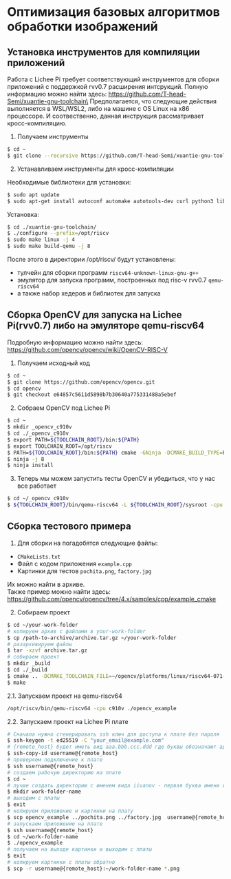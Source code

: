 # Оптимизация базовых алгоритмов обработки изображений
## Установка инструментов для компиляции приложений
Работа с Lichee Pi требует соответствующий инструментов для сборки приложений с поддержкой rvv0.7 расширения интсрукций. Полную информацию можно найти здесь: https://github.com/T-head-Semi/xuantie-gnu-toolchain\
Предполагается, что следующие действия выполняется в WSL/WSL2, либо на машине с OS Linux на x86 процессоре. И соотвественно, данная инструкция рассматривает кросс-компиляцию.

1. Получаем инструменты
```sh
$ cd ~
$ git clone --recursive https://github.com/T-head-Semi/xuantie-gnu-toolchain
```
2. Устанавливаем инструменты для кросс-компиляции

Необходимые библиотеки для установки:
```sh
$ sudo apt update
$ sudo apt-get install autoconf automake autotools-dev curl python3 libmpc-dev libmpfr-dev libgmp-dev gawk build-essential bison flex texinfo gperf libtool patchutils bc zlib1g-dev libexpat-dev libglib2.0-dev ninja-build pkg-config
```
Установка:
```sh
$ cd ./xuantie-gnu-toolchain/
$ ./configure --prefix=/opt/riscv
$ sudo make linux -j 4
$ sudo make build-qemu -j 8
```

После этого в директории /opt/riscv/ будут установлены:
* тулчейн для сборки программ `riscv64-unknown-linux-gnu-g++`
* эмулятор для запуска программ, построенных под risc-v rvv0.7 `qemu-riscv64`
* а также набор хедеров и библиотек для запуска

## Сборка OpenCV для запуска на Lichee Pi(rvv0.7) либо на эмуляторе qemu-riscv64

Подробную информацию можно найти здесь: https://github.com/opencv/opencv/wiki/OpenCV-RISC-V

1. Получаем исходный код

```sh
$ cd ~
$ git clone https://github.com/opencv/opencv.git
$ cd opencv 
$ git checkout e64857c5611d5898b7b30640a775331488a5ebef 
```
2. Собраем OpenCV под Lichee Pi

```sh
$ cd ~
$ mkdir _opencv_c910v
$ cd ./_opencv_c910v
$ export PATH=${TOOLCHAIN_ROOT}/bin:${PATH}
$ export TOOLCHAIN_ROOT=/opt/riscv
$ PATH=${TOOLCHAIN_ROOT}/bin:${PATH} cmake -GNinja -DCMAKE_BUILD_TYPE=Release -DBUILD_SHARED_LIBS=OFF -DWITH_OPENCL=OFF -DCMAKE_TOOLCHAIN_FILE=../opencv/platforms/linux/riscv64-071-gcc.toolchain.cmake -DCORE=C910V ../opencv/
$ ninja -j 8
$ ninja install
```
3. Теперь мы можем запустить тесты OpenCV и убедиться, что у нас все работает
```sh
$ cd ~/_opencv_c910v
$ ${TOOLCHAIN_ROOT}/bin/qemu-riscv64 -L ${TOOLCHAIN_ROOT}/sysroot -cpu c910v ./bin/opencv_test_core
```
## Сборка тестового примера

1. Для сборки на погадобятся следующие файлы:
* `CMakeLists.txt`
* Файл с кодом приложения `example.cpp`
* Картинки для тестов `pochita.png`, `factory.jpg`

Их можно найти в архиве.\
Также пример можно найти здесь: https://github.com/opencv/opencv/tree/4.x/samples/cpp/example_cmake

2. Собираем проект
```sh
$ cd ~/your-work-folder
# копируем архив с файлами в your-work-folder
$ cp /path-to-archive/archive.tar.gz ~/your-work-folder
# разархивируем файлы
$ tar -xzvf archive.tar.gz
# собираем проект
$ mkdir _build
$ cd ./_build
$ cmake .. -DCMAKE_TOOLCHAIN_FILE=~/opencv/platforms/linux/riscv64-071-gcc.toolchain.cmake -DCMAKE_C_COMPILER=riscv64-unknown-linux-gnu-gcc -DCMAKE_CXX_COMPILER=riscv64-unknown-linux-gnu-g++ -DOpenCV_DIR=~/_opencv_c910v/ -DCMAKE_CXX_FLAGS="-march=rv64imafdcv0p7xthead -O3"
$ make
```
2.1. Запускаем проект на qemu-riscv64
```sh
/opt/riscv/bin/qemu-riscv64 -cpu c910v ./opencv_example
```
2.2. Запускаем проект на Lichee Pi плате

```sh
# Сначала нужно сгенерировать ssh ключ для доступа к плате без пароля
$ ssh-keygen -t ed25519 -C "your_email@example.com"
# {remote_host} будет иметь вид aaa.bbb.ccc.ddd где буквы обозначают адрес платы
$ ssh-copy-id username@{remote_host}
# проверяем подключение к плате
$ ssh username@{remote_host}
# создаем рабочую директорию на плате
$ cd ~
# лучше создать директорию с именем вида iivanov - первая буква имени и фамилия
$ mkdir work-folder-name
# выходим с платы
$ exit
# копируем приложение и картинки на плату
$ scp opencv_example ../pochita.png ../factory.jpg  username@{remote_host}:~/work-folder-name
# запускаем приложение на плате
$ ssh username@{remote_host}
$ cd ~/work-folder-name
$ ./opencv_example
# получаем на выходе картинки и выходим с платы
$ exit
# копируем картинки с платы обратно
$ scp -r username@{remote_host}:~/work-folder-name *.png
```










